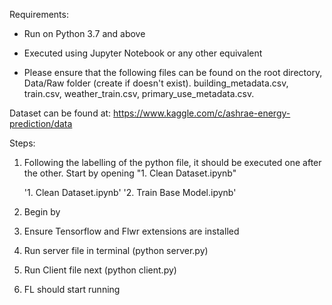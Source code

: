 Requirements:

- Run on Python 3.7 and above
- Executed using Jupyter Notebook or any other equivalent

- Please ensure that the following files can be found on the root directory, Data/Raw folder (create if doesn't exist). building_metadata.csv, train.csv, weather_train.csv, primary_use_metadata.csv.

Dataset can be found at: https://www.kaggle.com/c/ashrae-energy-prediction/data


Steps: 
1. Following the labelling of the python file, it should be executed one after the other. Start by opening "1. Clean Dataset.ipynb"

	'1. Clean Dataset.ipynb'
	'2. Train Base Model.ipynb'








1. Begin by 







1. Ensure Tensorflow and Flwr extensions are installed

2. Run server file in terminal (python server.py)

3. Run Client file next (python client.py)

4. FL should start running
